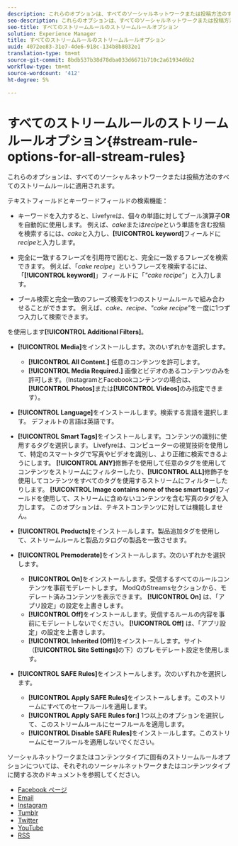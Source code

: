 ```yaml
---
description: これらのオプションは、すべてのソーシャルネットワークまたは投稿方法のすべてのストリームルールに適用されます。
seo-description: これらのオプションは、すべてのソーシャルネットワークまたは投稿方法のすべてのストリームルールに適用されます。
seo-title: すべてのストリームルールのストリームルールオプション
solution: Experience Manager
title: すべてのストリームルールのストリームルールオプション
uuid: 4072ee83-31e7-4de6-918c-134b8b8032e1
translation-type: tm+mt
source-git-commit: 8bdb537b38d78dba033d6671b710c2a61934d6b2
workflow-type: tm+mt
source-wordcount: '412'
ht-degree: 5%

---
```



# すべてのストリームルールのストリームルールオプション{#stream-rule-options-for-all-stream-rules}

これらのオプションは、すべてのソーシャルネットワークまたは投稿方法のすべてのストリームルールに適用されます。

テキストフィールドとキーワードフィールドの検索機能：

* キーワードを入力すると、Livefyreは、個々の単語に対してブール演算子&#x200B;**OR**&#x200B;を自動的に使用します。 例えば、*cake*&#x200B;または&#x200B;*recipe*&#x200B;という単語を含む投稿を検索するには、*cake*&#x200B;と入力し、**[!UICONTROL keyword]**&#x200B;フィールドに&#x200B;*recipe*&#x200B;と入力します。

* 完全に一致するフレーズを引用符で囲むと、完全に一致するフレーズを検索できます。 例えば、「*cake recipe*」というフレーズを検索するには、「**[!UICONTROL keyword]**」フィールドに「*&quot;cake recipe&quot;*」と入力します。

* ブール検索と完全一致のフレーズ検索を1つのストリームルールで組み合わせることができます。 例えば、*cake*、*recipe*、*&quot;cake recipe&quot;*&#x200B;を一度に1つずつ入力して検索できます。

 を使用します&#x200B;**[!UICONTROL Additional Filters]**。

* **[!UICONTROL Media]**&#x200B;をインストールします。次のいずれかを選択します。

   * **[!UICONTROL All Content.]** 任意のコンテンツを許可します。
   * **[!UICONTROL Media Required.]** 画像とビデオのあるコンテンツのみを許可します。（InstagramとFacebookコンテンツの場合は、**[!UICONTROL Photos]**&#x200B;または&#x200B;**[!UICONTROL Videos]**&#x200B;のみ指定できます）。

* **[!UICONTROL Language]**&#x200B;をインストールします。検索する言語を選択します。 デフォルトの言語は英語です。
* **[!UICONTROL Smart Tags]**&#x200B;をインストールします。コンテンツの識別に使用するタグを選択します。 Livefyreは、コンピューターの視覚技術を使用して、特定のスマートタグで写真やビデオを識別し、より正確に検索できるようにします。 **[!UICONTROL ANY]**&#x200B;修飾子を使用して任意のタグを使用してコンテンツをストリームにフィルターしたり、**[!UICONTROL ALL]**&#x200B;修飾子を使用してコンテンツをすべてのタグを使用するストリームにフィルターしたりします。 **[!UICONTROL Image contains none of these smart tags]**&#x200B;フィールドを使用して、ストリームに含めないコンテンツを含む写真のタグを入力します。 このオプションは、テキストコンテンツに対しては機能しません。

* **[!UICONTROL Products]**&#x200B;をインストールします。製品追加タグを使用して、ストリームルールと製品カタログの製品を一致させます。
* **[!UICONTROL Premoderate]**&#x200B;をインストールします。次のいずれかを選択します。

   * **[!UICONTROL On]**&#x200B;をインストールします。受信するすべてのルールコンテンツを事前モデレートします。 ModQのStreamsセクションから、モデレート済みコンテンツを表示できます。 **[!UICONTROL On]** は、「アプリ設定」の設定を上書きします。
   * **[!UICONTROL Off]**&#x200B;をインストールします。受信するルールの内容を事前にモデレートしないでください。 **[!UICONTROL Off]** は、「アプリ設定」の設定を上書きします。
   * **[!UICONTROL Inherited (Off)]**&#x200B;をインストールします。サイト（**[!UICONTROL Site Settings]**&#x200B;の下）のプレモデレート設定を使用します。

* **[!UICONTROL SAFE Rules]**&#x200B;をインストールします。次のいずれかを選択します。
   * **[!UICONTROL Apply SAFE Rules]**&#x200B;をインストールします。このストリームにすべてのセーフルールを適用します。
   * **[!UICONTROL Apply SAFE Rules for:]** 1つ以上のオプションを選択して、このストリームルールにセーフルールを適用します。
   * **[!UICONTROL Disable SAFE Rules]**&#x200B;をインストールします。このストリームにセーフルールを適用しないでください。

ソーシャルネットワークまたはコンテンツタイプに固有のストリームルールオプションについては、それぞれのソーシャルネットワークまたはコンテンツタイプに関する次のドキュメントを参照してください。

* [Facebook ページ](../c-streams/c-facebook-page-rules.md#c_facebook_page_rules)
* [Email](../c-streams/c-email-rules.md#c_email_rules)
* [Instagram](../c-streams/c-instagram-rules.md#c_instagram_rules)
* [Tumblr](../c-streams/c-tumblr-rules.md#c_tumblr_rules)
* [Twitter](../c-streams/c-twitter-rules.md#c_twitter_rules)
* [YouTube](../c-streams/c-youtube-rules/c-youtube-rules.md#c_youtube_rules)
* [RSS](../c-streams/c-rss-rules-streams.md#c_rss_rules_streams)
